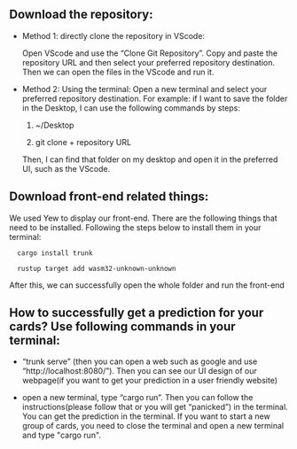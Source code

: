 ## Download the repository:
- Method 1: directly clone the repository in VScode:
  
	Open VScode and use the “Clone Git Repository”. Copy and paste the repository URL and then select your preferred repository destination. Then we can open the files in the VScode and run it.

- Method 2: Using the terminal:
	Open a new terminal and select your preferred repository destination. For example: if I want to save the folder in the Desktop, I can use the following commands by steps:

    1. ~/Desktop

    2. git clone + repository URL

  Then, I can find that folder on my desktop and open it in the preferred UI, such as the VScode. 

## Download front-end related things:
We used Yew to display our front-end. There are the following things that need to be installed. Following the steps below to install them in your terminal:
      
      cargo install trunk

      rustup target add wasm32-unknown-unknown

  After this, we can successfully open the whole folder and run the front-end

## How to successfully get a prediction for your cards? Use following commands in your terminal:


  - “trunk serve” (then you can open a web such as google and use “http://localhost:8080/”). Then you can see our UI design of our webpage(if you want to get your prediction in a user friendly website)

  - open a new terminal, type “cargo run”. Then you can follow the instructions(please follow that or you will get “panicked”) in the terminal. You can get the prediction in the terminal.
If you want to start a new group of cards, you need to close the terminal and open a new terminal and type "cargo run". 
